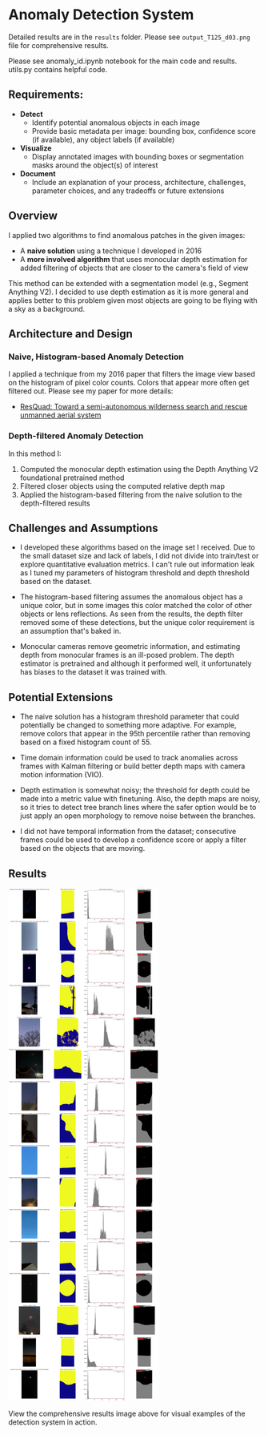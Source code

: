 # Anomaly Detection System

Detailed results are in the `results` folder. Please see `output_T125_d03.png` file for comprehensive results.

Please see anomaly_id.ipynb notebook for the main code and results. utils.py contains helpful code. 
 
## Requirements:
- **Detect**
  - Identify potential anomalous objects in each image
  - Provide basic metadata per image: bounding box, confidence score (if available), any object labels (if available)
- **Visualize**
  - Display annotated images with bounding boxes or segmentation masks around the object(s) of interest
- **Document**
  - Include an explanation of your process, architecture, challenges, parameter choices, and any tradeoffs or future extensions


## Overview

I applied two algorithms to find anomalous patches in the given images:
- A **naive solution** using a technique I developed in 2016
- A **more involved algorithm** that uses monocular depth estimation for added filtering of objects that are closer to the camera's field of view

This method can be extended with a segmentation model (e.g., Segment Anything V2). I decided to use depth estimation as it is more general and applies better to this problem given most objects are going to be flying with a sky as a background.

## Architecture and Design

### Naive, Histogram-based Anomaly Detection
I applied a technique from my 2016 paper that filters the image view based on the histogram of pixel color counts. Colors that appear more often get filtered out. Please see my paper for more details:
- [ResQuad: Toward a semi-autonomous wilderness search and rescue unmanned aerial system](https://www.researchgate.net/profile/M-Talha-Agcayazi/publication/304817053_ResQuad_Toward_a_semi-autonomous_wilderness_search_and_rescue_unmanned_aerial_system/links/5aa273390f7e9badd9a611c5/ResQuad-Toward-a-semi-autonomous-wilderness-search-and-rescue-unmanned-aerial-system.pdf)

### Depth-filtered Anomaly Detection
In this method I:
1. Computed the monocular depth estimation using the Depth Anything V2 foundational pretrained method
2. Filtered closer objects using the computed relative depth map
3. Applied the histogram-based filtering from the naive solution to the depth-filtered results

## Challenges and Assumptions

- I developed these algorithms based on the image set I received. Due to the small dataset size and lack of labels, I did not divide into train/test or explore quantitative evaluation metrics. I can't rule out information leak as I tuned my parameters of histogram threshold and depth threshold based on the dataset.

- The histogram-based filtering assumes the anomalous object has a unique color, but in some images this color matched the color of other objects or lens reflections. As seen from the results, the depth filter removed some of these detections, but the unique color requirement is an assumption that's baked in.

- Monocular cameras remove geometric information, and estimating depth from monocular frames is an ill-posed problem. The depth estimator is pretrained and although it performed well, it unfortunately has biases to the dataset it was trained with.

## Potential Extensions

- The naive solution has a histogram threshold parameter that could potentially be changed to something more adaptive. For example, remove colors that appear in the 95th percentile rather than removing based on a fixed histogram count of 55.

- Time domain information could be used to track anomalies across frames with Kalman filtering or build better depth maps with camera motion information (VIO).

- Depth estimation is somewhat noisy; the threshold for depth could be made into a metric value with finetuning. Also, the depth maps are noisy, so it tries to detect tree branch lines where the safer option would be to just apply an open morphology to remove noise between the branches.

- I did not have temporal information from the dataset; consecutive frames could be used to develop a confidence score or apply a filter based on the objects that are moving.

## Results

![Comprehensive Results](output_T125_d03.png)

View the comprehensive results image above for visual examples of the detection system in action.
